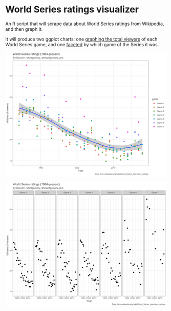 # World Series ratings visualizer

An R script that will scrape data about World Series ratings from Wikipedia, and then graph it.

It will produce two ggplot charts: one [graphing the total viewers](https://github.com/dhmontgomery/personal-work/blob/master/series-ratings/ratings.png) of each World Series game, and one [faceted](https://github.com/dhmontgomery/personal-work/blob/master/series-ratings/ratings-facet.png) by which game of the Series it was.

![Base plot](https://raw.githubusercontent.com/dhmontgomery/personal-work/master/series-ratings/ratings-small.png)

![Facet plot](https://raw.githubusercontent.com/dhmontgomery/personal-work/master/series-ratings/ratings-facet-small.png)